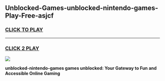 
## Unblocked-Games-unblocked-nintendo-games-Play-Free-asjcf
<h3>
<a href="https://premium76.site?title=unblocked-nintendo-games&ref=17A">CLICK TO PLAY</a></h3>
<hr>

<h3>
<a href="https://premium76.site?title=unblocked-nintendo-games&ref=17A">CLICK 2 PLAY</a>
  
</h3>

<a href="https://premium76.site?title=unblocked-nintendo-games&ref=17A"><img src="https://clearcache.store/games.png"></a>


**unblocked-nintendo-games games unblocked: Your Gateway to Fun and Accessible Online Gaming**
